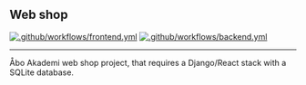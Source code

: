 ## Web shop

[![.github/workflows/frontend.yml](https://github.com/lillrurre/webshop/actions/workflows/frontend.yml/badge.svg)](https://github.com/lillrurre/webshop/actions/workflows/frontend.yml)
[![.github/workflows/backend.yml](https://github.com/lillrurre/webshop/actions/workflows/backend.yml/badge.svg)](https://github.com/lillrurre/webshop/actions/workflows/backend.yml)

****
Åbo Akademi web shop project, that requires a Django/React stack with a SQLite database.
